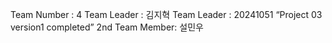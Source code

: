 Team Number : 4
Team Leader : 김지혁
Team Leader : 20241051
“Project 03 version1 completed”
2nd Team Member: 설민우